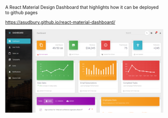 A React Material Design Dashboard that highlights how it can be deployed to github pages

https://asudbury.github.io/react-material-dashboard/

![Alt text](/src/assets/img/scorchio-dashboard.PNG?raw=true)


